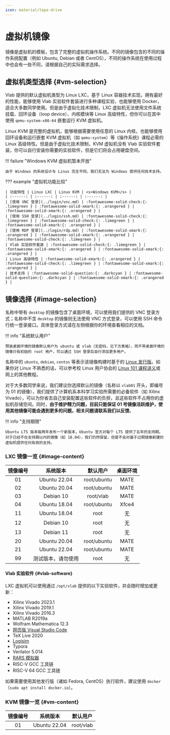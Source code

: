 ```yaml
---
icon: material/tape-drive
---
```


# 虚拟机镜像

镜像是虚拟机的模板，包含了完整的虚拟机操作系统。不同的镜像包含的不同的操作系统配置（例如 Ubuntu, Debian 或者 CentOS），不同的操作系统在使用过程中也会有一些不同，请根据自己的实际需求选择。

## 虚拟机类型选择 {#vm-selection}

Vlab 提供的默认虚拟机类型为 Linux LXC，基于 Linux 容器技术实现，拥有最好的性能，能够使用 Vlab 实验软件套装进行多种课程实验，也能够使用 Docker，适合大多数同学使用。但是由于虚拟化技术限制，LXC 虚拟机无法使用文件系统挂载、回环设备（loop device）、内核模块等 Linux 高级特性，但你可以在其中使用 `qemu-system-x86-64` 嵌套运行 KVM 虚拟机。

Linux KVM 是完整的虚拟机，能够根据需要使用任意的 Linux 内核，也能够使用回环设备和运行嵌套 KVM 虚拟机（如 `qemu-system`）等《操作系统》课程必需的 Linux 高级特性。但是由于虚拟化技术限制，KVM 虚拟机没有 Vlab 实验软件套装，你可以自行安装你需要的实验软件，但是它们将会占用硬盘空间。

!!! failure "Windows KVM 虚拟机暂未开放"

    由于 Windows 的系统设计与 Linux 完全不同，我们无法为 Windows 提供任何技术支持。

??? example "虚拟机功能比较"

    | 功能特性 | Linux LXC | Linux KVM | <s>Windows KVM</s> |
    | :------: | :------: | :------: | :------: |
    | [使用 VNC 登录](../login/vnc.md) | :fontawesome-solid-check:{: .limegreen } | :fontawesome-solid-xmark:{: .orangered } | :fontawesome-solid-xmark:{: .orangered } |
    | [使用 SSH 登录](../login/ssh.md) | :fontawesome-solid-check:{: .limegreen } | :fontawesome-solid-check:{: .limegreen } | :fontawesome-solid-xmark:{: .orangered } |
    | [使用 RDP 登录](../login/rdp.md) | :fontawesome-solid-xmark:{: .orangered } | :fontawesome-solid-xmark:{: .orangered } | :fontawesome-solid-check:{: .limegreen } |
    | Vlab 实验软件套装 | :fontawesome-solid-check:{: .limegreen } | :fontawesome-solid-xmark:{: .orangered } | :fontawesome-solid-xmark:{: .orangered } |
    | Linux 高级特性 | :fontawesome-solid-xmark:{: .orangered } | :fontawesome-solid-check:{: .limegreen } | :fontawesome-solid-xmark:{: .orangered } |
    | 技术支持 | :fontawesome-solid-question:{: .darkcyan } | :fontawesome-solid-question:{: .darkcyan } | :fontawesome-solid-xmark:{: .orangered } |

## 镜像选择 {#image-selection}

名称中带有 `desktop` 的镜像包含了桌面环境，可以使用我们提供的 VNC 登录方式；名称中不含 `desktop` 的镜像则无法使用 VNC 方式登录，可以使用 SSH 命令行统一登录接口。具体登录方式请在左侧根据你的环境查看相应的文档。

!!! info "系统默认用户"

    预装桌面环境的镜像默认用户为 ubuntu 或 vlab（无密码，见下方表格），而不带桌面环境的镜像只有初始的 root 用户，可以通过 SSH 登录后自行添加更多用户。

名称中的 `ubuntu`, `debian`, `centos` 等表示该镜像构建时基于的 [Linux 发行版](https://zh.wikipedia.org/zh-hans/Linux%E5%8F%91%E8%A1%8C%E7%89%88)。如果你对 Linux 不熟悉的话，可以参考校 Linux 用户协会的 [Linux 101 课程讲义](https://101.lug.ustc.edu.cn/)或网上的其他教程。

对于大多数同学来说，我们建议你选择默认的镜像（名称以 `vlab01` 开头，即编号为 01 的镜像），我们提供了计算机系本科学习实验所需要的必备软件（如 Xilinx Vivado），可以为你省去自己安装配置这些软件的负担，且这些软件不占用你的虚拟机存储空间。同时，**由于维护精力问题，目前只能保证 01 号镜像活跃维护，使用其他镜像可能会遇到更多的问题，相关问题请联系我们以反馈**。

!!! info "支持期限"

    Ubuntu LTS 版本每两年发布一个新版本，Ubuntu 官方对每个 LTS 提供了五年的支持期。对于已经不在支持期以内的镜像（如 18.04），我们仍然保留，但是不会对基于过期镜像新建的虚拟机提供任何有效的支持。

### LXC 镜像一览 {#image-content}

| 镜像编号 | 系统版本 | 默认用户 | 桌面环境 |
| :------: | :------: | :------: | :------: |
| 01 | Ubuntu 22.04 | root/ubuntu | MATE |
| 02 | Ubuntu 20.04 | root/ubuntu | MATE |
| 03 | Debian 10 | root/vlab | MATE |
| 04 | Ubuntu 18.04 | root/ubuntu | Xfce4 |
| 11 | Ubuntu 18.04 | root | 无 |
| 12 | Debian 10 | root | 无 |
| 13 | Debian 11 | root | 无 |
| 20 | Ubuntu 20.04 | root/ubuntu | MATE |
| 21 | Ubuntu 22.04 | root/ubuntu | MATE |
| 99 | 测试版本，请勿使用 | root | 无 |

#### Vlab 实验软件 {#vlab-software}

LXC 虚拟机可以使用通过 `/opt/vlab` 提供的以下实验软件，并会随时增加或更新：

- Xilinx Vivado 2023.1
- Xilinx Vivado 2019.1
- Xilinx Vivado 2016.3
- MATLAB R2019a
- Wolfram Mathematica 12.3
- [网页版 Visual Studio Code](../apps/vscode.md)
- TeX Live 2020
- [Logisim](http://www.cburch.com/logisim/)
- Typora
- Verilator 5.014
- [RARS 模拟器](../apps/riscv.md)
- RISC-V GCC 工具链
- RISC-V 64 GCC 工具链

如果需要使用其他发行版（诸如 Fedora, CentOS）执行软件，建议使用 `docker`（`sudo apt install docker.io`）。

### KVM 镜像一览 {#vm-content}

| 镜像编号 | 系统版本 | 默认用户 |
| :------: | :------: | :------: |
| 01 | Ubuntu 22.04 | root/vlab |
